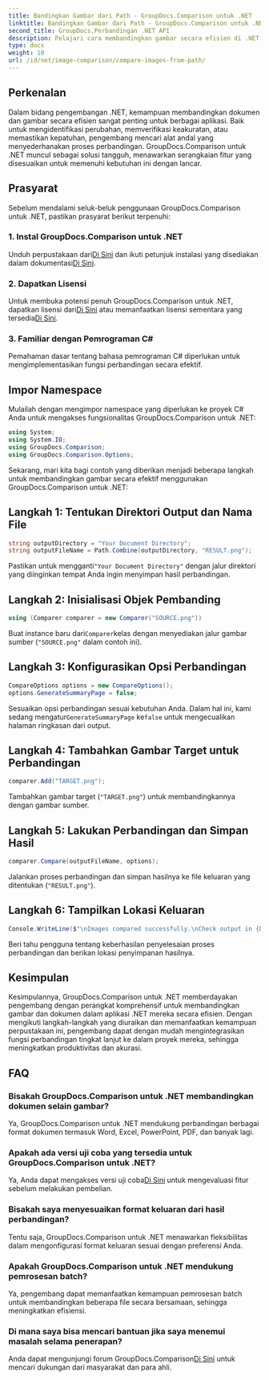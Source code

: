 ```yaml
---
title: Bandingkan Gambar dari Path - GroupDocs.Comparison untuk .NET
linktitle: Bandingkan Gambar dari Path - GroupDocs.Comparison untuk .NET
second_title: GroupDocs.Perbandingan .NET API
description: Pelajari cara membandingkan gambar secara efisien di .NET menggunakan pustaka GroupDocs.Comparison. Ikuti panduan langkah demi langkah untuk integrasi yang lancar.
type: docs
weight: 10
url: /id/net/image-comparison/compare-images-from-path/
---
```

## Perkenalan
Dalam bidang pengembangan .NET, kemampuan membandingkan dokumen dan gambar secara efisien sangat penting untuk berbagai aplikasi. Baik untuk mengidentifikasi perubahan, memverifikasi keakuratan, atau memastikan kepatuhan, pengembang mencari alat andal yang menyederhanakan proses perbandingan. GroupDocs.Comparison untuk .NET muncul sebagai solusi tangguh, menawarkan serangkaian fitur yang disesuaikan untuk memenuhi kebutuhan ini dengan lancar.
## Prasyarat
Sebelum mendalami seluk-beluk penggunaan GroupDocs.Comparison untuk .NET, pastikan prasyarat berikut terpenuhi:
### 1. Instal GroupDocs.Comparison untuk .NET
 Unduh perpustakaan dari[Di Sini](https://releases.groupdocs.com/comparison/net/) dan ikuti petunjuk instalasi yang disediakan dalam dokumentasi[Di Sini](https://reference.groupdocs.com/comparison/net/).
### 2. Dapatkan Lisensi
 Untuk membuka potensi penuh GroupDocs.Comparison untuk .NET, dapatkan lisensi dari[Di Sini](https://purchase.groupdocs.com/buy) atau memanfaatkan lisensi sementara yang tersedia[Di Sini](https://purchase.groupdocs.com/temporary-license/).
### 3. Familiar dengan Pemrograman C#
Pemahaman dasar tentang bahasa pemrograman C# diperlukan untuk mengimplementasikan fungsi perbandingan secara efektif.

## Impor Namespace
Mulailah dengan mengimpor namespace yang diperlukan ke proyek C# Anda untuk mengakses fungsionalitas GroupDocs.Comparison untuk .NET:
```csharp
using System;
using System.IO;
using GroupDocs.Comparison;
using GroupDocs.Comparison.Options;
```

Sekarang, mari kita bagi contoh yang diberikan menjadi beberapa langkah untuk membandingkan gambar secara efektif menggunakan GroupDocs.Comparison untuk .NET:
## Langkah 1: Tentukan Direktori Output dan Nama File
```csharp
string outputDirectory = "Your Document Directory";
string outputFileName = Path.Combine(outputDirectory, "RESULT.png");
```
 Pastikan untuk mengganti`"Your Document Directory"` dengan jalur direktori yang diinginkan tempat Anda ingin menyimpan hasil perbandingan.
## Langkah 2: Inisialisasi Objek Pembanding
```csharp
using (Comparer comparer = new Comparer("SOURCE.png"))
```
 Buat instance baru dari`Comparer`kelas dengan menyediakan jalur gambar sumber (`"SOURCE.png"` dalam contoh ini).
## Langkah 3: Konfigurasikan Opsi Perbandingan
```csharp
CompareOptions options = new CompareOptions();
options.GenerateSummaryPage = false;
```
 Sesuaikan opsi perbandingan sesuai kebutuhan Anda. Dalam hal ini, kami sedang mengatur`GenerateSummaryPage` ke`false` untuk mengecualikan halaman ringkasan dari output.
## Langkah 4: Tambahkan Gambar Target untuk Perbandingan
```csharp
comparer.Add("TARGET.png");
```
Tambahkan gambar target (`"TARGET.png"`) untuk membandingkannya dengan gambar sumber.
## Langkah 5: Lakukan Perbandingan dan Simpan Hasil
```csharp
comparer.Compare(outputFileName, options);
```
Jalankan proses perbandingan dan simpan hasilnya ke file keluaran yang ditentukan (`"RESULT.png"`).
## Langkah 6: Tampilkan Lokasi Keluaran
```csharp
Console.WriteLine($"\nImages compared successfully.\nCheck output in {Directory.GetCurrentDirectory()}.");
```
Beri tahu pengguna tentang keberhasilan penyelesaian proses perbandingan dan berikan lokasi penyimpanan hasilnya.

## Kesimpulan
Kesimpulannya, GroupDocs.Comparison untuk .NET memberdayakan pengembang dengan perangkat komprehensif untuk membandingkan gambar dan dokumen dalam aplikasi .NET mereka secara efisien. Dengan mengikuti langkah-langkah yang diuraikan dan memanfaatkan kemampuan perpustakaan ini, pengembang dapat dengan mudah mengintegrasikan fungsi perbandingan tingkat lanjut ke dalam proyek mereka, sehingga meningkatkan produktivitas dan akurasi.
## FAQ
### Bisakah GroupDocs.Comparison untuk .NET membandingkan dokumen selain gambar?
Ya, GroupDocs.Comparison untuk .NET mendukung perbandingan berbagai format dokumen termasuk Word, Excel, PowerPoint, PDF, dan banyak lagi.
### Apakah ada versi uji coba yang tersedia untuk GroupDocs.Comparison untuk .NET?
 Ya, Anda dapat mengakses versi uji coba[Di Sini](https://releases.groupdocs.com/) untuk mengevaluasi fitur sebelum melakukan pembelian.
### Bisakah saya menyesuaikan format keluaran dari hasil perbandingan?
Tentu saja, GroupDocs.Comparison untuk .NET menawarkan fleksibilitas dalam mengonfigurasi format keluaran sesuai dengan preferensi Anda.
### Apakah GroupDocs.Comparison untuk .NET mendukung pemrosesan batch?
Ya, pengembang dapat memanfaatkan kemampuan pemrosesan batch untuk membandingkan beberapa file secara bersamaan, sehingga meningkatkan efisiensi.
### Di mana saya bisa mencari bantuan jika saya menemui masalah selama penerapan?
 Anda dapat mengunjungi forum GroupDocs.Comparison[Di Sini](https://forum.groupdocs.com/c/comparison/12) untuk mencari dukungan dari masyarakat dan para ahli.